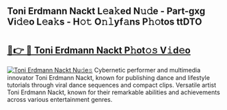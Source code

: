 ## Toni Erdmann Nackt L𝚎a𝚔ed N𝚞𝚍e - Part-gxg Vi𝚍𝚎o L𝚎a𝚔s - H𝚘𝚝 O𝚗𝚕yf𝚊ns P𝚑𝚘tos ttDTO

# <h2><a href="http://kfcidta.oniu.top/?m=Toni+Erdmann+Nackt">🔗👉 🔴 Toni Erdmann Nackt P𝚑ot𝚘𝚜 V𝚒d𝚎o</a></h2>

[![Toni Erdmann Nackt Nu𝚍e𝚜](https://i.imgur.com/0qMVB7G.gif)](http://kfcidta.oniu.top/?m=Toni+Erdmann+Nackt)
Cybernetic performer and multimedia innovator Toni Erdmann Nackt, known for publishing dance and lifestyle tutorials through viral dance sequences and compact clips. Versatile artist Toni Erdmann Nackt, known for their remarkable abilities and achievements across various entertainment genres.  

